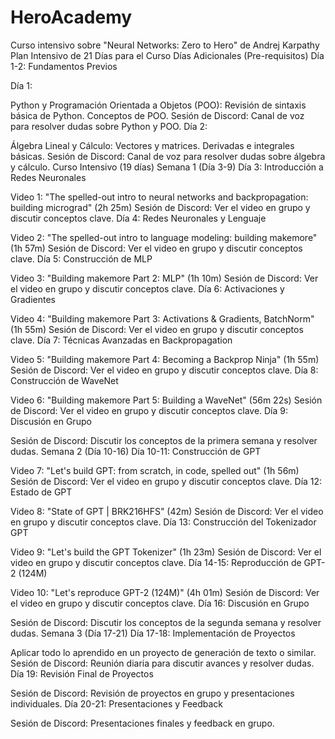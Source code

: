 # HeroAcademy
Curso intensivo sobre "Neural Networks: Zero to Hero" de Andrej Karpathy
Plan Intensivo de 21 Días para el Curso
Días Adicionales (Pre-requisitos)
Día 1-2: Fundamentos Previos

Día 1:

Python y Programación Orientada a Objetos (POO):
Revisión de sintaxis básica de Python.
Conceptos de POO.
Sesión de Discord: Canal de voz para resolver dudas sobre Python y POO.
Día 2:

Álgebra Lineal y Cálculo:
Vectores y matrices.
Derivadas e integrales básicas.
Sesión de Discord: Canal de voz para resolver dudas sobre álgebra y cálculo.
Curso Intensivo (19 días)
Semana 1 (Día 3-9)
Día 3: Introducción a Redes Neuronales

Video 1: "The spelled-out intro to neural networks and backpropagation: building micrograd" (2h 25m)
Sesión de Discord: Ver el video en grupo y discutir conceptos clave.
Día 4: Redes Neuronales y Lenguaje

Video 2: "The spelled-out intro to language modeling: building makemore" (1h 57m)
Sesión de Discord: Ver el video en grupo y discutir conceptos clave.
Día 5: Construcción de MLP

Video 3: "Building makemore Part 2: MLP" (1h 10m)
Sesión de Discord: Ver el video en grupo y discutir conceptos clave.
Día 6: Activaciones y Gradientes

Video 4: "Building makemore Part 3: Activations & Gradients, BatchNorm" (1h 55m)
Sesión de Discord: Ver el video en grupo y discutir conceptos clave.
Día 7: Técnicas Avanzadas en Backpropagation

Video 5: "Building makemore Part 4: Becoming a Backprop Ninja" (1h 55m)
Sesión de Discord: Ver el video en grupo y discutir conceptos clave.
Día 8: Construcción de WaveNet

Video 6: "Building makemore Part 5: Building a WaveNet" (56m 22s)
Sesión de Discord: Ver el video en grupo y discutir conceptos clave.
Día 9: Discusión en Grupo

Sesión de Discord: Discutir los conceptos de la primera semana y resolver dudas.
Semana 2 (Día 10-16)
Día 10-11: Construcción de GPT

Video 7: "Let's build GPT: from scratch, in code, spelled out" (1h 56m)
Sesión de Discord: Ver el video en grupo y discutir conceptos clave.
Día 12: Estado de GPT

Video 8: "State of GPT | BRK216HFS" (42m)
Sesión de Discord: Ver el video en grupo y discutir conceptos clave.
Día 13: Construcción del Tokenizador GPT

Video 9: "Let's build the GPT Tokenizer" (1h 23m)
Sesión de Discord: Ver el video en grupo y discutir conceptos clave.
Día 14-15: Reproducción de GPT-2 (124M)

Video 10: "Let's reproduce GPT-2 (124M)" (4h 01m)
Sesión de Discord: Ver el video en grupo y discutir conceptos clave.
Día 16: Discusión en Grupo

Sesión de Discord: Discutir los conceptos de la segunda semana y resolver dudas.
Semana 3 (Día 17-21)
Día 17-18: Implementación de Proyectos

Aplicar todo lo aprendido en un proyecto de generación de texto o similar.
Sesión de Discord: Reunión diaria para discutir avances y resolver dudas.
Día 19: Revisión Final de Proyectos

Sesión de Discord: Revisión de proyectos en grupo y presentaciones individuales.
Día 20-21: Presentaciones y Feedback

Sesión de Discord: Presentaciones finales y feedback en grupo.

